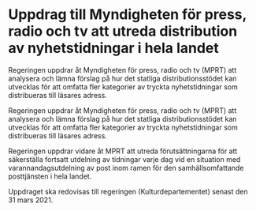 # Uppdrag till Myndigheten för press, radio och tv att utreda distribution av nyhetstidningar i hela landet

Regeringen uppdrar åt Myndigheten för press, radio och tv (MPRT) att analysera och lämna förslag på hur det statliga distributionsstödet kan utvecklas för att omfatta fler kategorier av tryckta nyhetstidningar som distribueras till läsares adress.

Regeringen uppdrar åt Myndigheten för press, radio och tv (MPRT) att analysera och lämna förslag på hur det statliga distributionsstödet kan utvecklas för att omfatta fler kategorier av tryckta nyhetstidningar som distribueras till läsares adress.

Regeringen uppdrar vidare åt MPRT att utreda förutsättningarna för att säkerställa fortsatt utdelning av tidningar varje dag vid en situation med varannandagsutdelning av post inom ramen för den samhällsomfattande posttjänsten i hela landet.

Uppdraget ska redovisas till regeringen (Kulturdepartementet) senast den 31 mars 2021.
